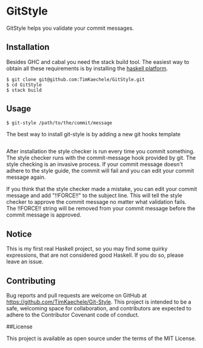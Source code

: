 # GitStyle

GitStyle helps you validate your commit messages.

## Installation

Besides GHC and cabal you need the stack build tool. The easiest
way to obtain all these requirements is by installing the
[haskell platform](https://www.haskell.org/platform/).

```
$ git clone git@github.com:TimKaechele/GitStyle.git
$ cd GitStyle
$ stack build
```

## Usage

```sh
$ git-style /path/to/the/commit/message
```

The best way to install git-style is by adding a new git hooks template

```

```

After installation the style checker is run every time you commit something.
The style checker runs with the commit-message hook provided by git.
The style checking is an invasive process. If your commit message
doesn't adhere to the style guide, the commit will fail and you can
edit your commit message again.

If you think that the style checker made a mistake, you can edit your
commit message and add "!!FORCE!!" to the subject line. This will tell
the style checker to approve the commit message no matter what validation fails.
The !!FORCE!! string will be removed from your commit message
before the commit message is approved.

## Notice

This is my first real Haskell project, so you may find some quirky expressions,
that are not considered good Haskell. If you do so, please leave an issue.

## Contributing

Bug reports and pull requests are welcome on GitHub at
https://github.com/TimKaechele/Git-Style. This project is intended to be a
safe, welcoming space for collaboration, and contributors are expected to
adhere to the Contributor Covenant code of conduct.

##License

This project is available as open source under the terms of the MIT License.

